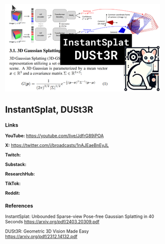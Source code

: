 ![thumbnail](thumbnail.png)

# InstantSplat, DUSt3R

### Links

**YouTube:** https://youtube.com/live/JdfrG89iPOA

**X:** https://twitter.com/i/broadcasts/1nAJEaeBnEyJL

**Twitch:**

**Substack:**

**ResearchHub:**

**TikTok:**

**Reddit:**

### References

InstantSplat: Unbounded Sparse-view Pose-free Gaussian Splatting in 40 Seconds
https://arxiv.org/pdf/2403.20309.pdf

DUSt3R: Geometric 3D Vision Made Easy
https://arxiv.org/pdf/2312.14132.pdf
